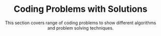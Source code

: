 ---
title: "Coding Problems with Solutions"
subtitle: "This section covers range of coding problems to show different algorithms and problem solving techniques."
draft: false
---